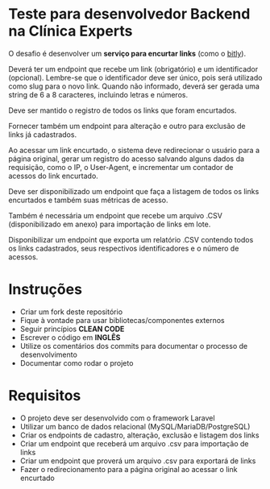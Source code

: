 # Teste para desenvolvedor Backend na Clínica Experts

O desafio é desenvolver um **serviço para encurtar links** (como o [bitly](https://bitly.com/)).

Deverá ter um endpoint que recebe um link (obrigatório) e um identificador (opcional). Lembre-se que o identificador deve ser único, pois será utilizado como slug para o novo link. Quando não informado, deverá ser gerada uma string de 6 a 8 caracteres, incluindo letras e números.

Deve ser mantido o registro de todos os links que foram encurtados.

Fornecer também um endpoint para alteração e outro para exclusão de links já cadastrados.

Ao acessar um link encurtado, o sistema deve redirecionar o usuário para a página original, gerar um registro do acesso salvando alguns dados da requisição, como o IP, o User-Agent, e incrementar um contador de acessos do link encurtado.

Deve ser disponibilizado um endpoint que faça a listagem de todos os links encurtados e também suas métricas de acesso.

Também é necessária um endpoint que recebe um arquivo .CSV (disponibilizado em anexo) para importação de links em lote.

Disponibilizar um endpoint que exporta um relatório .CSV contendo todos os links cadastrados, seus respectivos identificadores e o número de acessos.


# Instruções
- Criar um fork deste repositório
- Fique à vontade para usar bibliotecas/componentes externos
- Seguir princípios **CLEAN CODE**
- Escrever o código em **INGLÊS**
- Utilize os comentários dos commits para documentar o processo de desenvolvimento
- Documentar como rodar o projeto

# Requisitos
- O projeto deve ser desenvolvido com o framework Laravel
- Utilizar um banco de dados relacional (MySQL/MariaDB/PostgreSQL)
- Criar os endpoints de cadastro, alteração, exclusão e listagem dos links
- Criar um endpoint que receberá um arquivo .csv para importação de links
- Criar um endpoint que proverá um arquivo .csv para exportará de links
- Fazer o redirecionamento para a página original ao acessar o link encurtado
